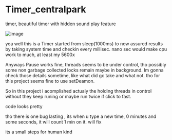 # Timer_centralpark
timer, beautiful timer with hidden sound play feature

![image](https://user-images.githubusercontent.com/105649203/202902288-1b346973-7904-4bbe-a09d-13f80fc4f4de.png)


yea well this is a Timer started from sleep(1000ms) to now assured results by taking system time and checkin every millisec.
nano sec would make cpu work to much, at least my 5600x 

Anyways Pause works fine, threads seems to be under control, tho possibly some non garbage collected locks remain maybe in background. 
Im gonna check those details sometime, like what did gc take and what not. tho for this project seems fine to use setDeamon. 

So in this project i acomplished actualy the holding threads in control without they keep runing or maybe run twice if click to fast. 

code looks pretty

tho there is one bug lasting , its when u type a new time, 0 minutes and some seconds, it will count 1 min on it. will fix
 
its a small steps for human kind


